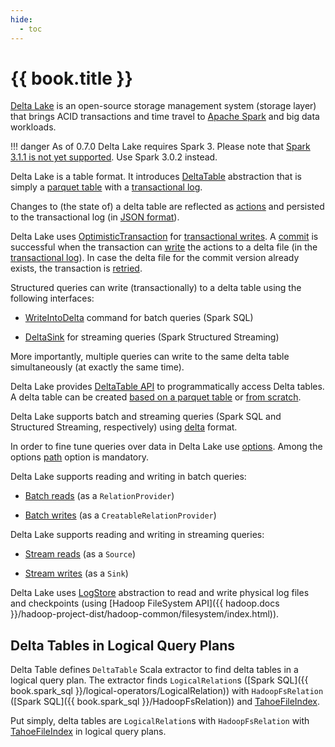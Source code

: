 ```yaml
---
hide:
  - toc
---
```


# {{ book.title }}

[Delta Lake](https://delta.io/) is an open-source storage management system (storage layer) that brings ACID transactions and time travel to [Apache Spark](https://spark.apache.org/) and big data workloads.

!!! danger
    As of 0.7.0 Delta Lake requires Spark 3. Please note that [Spark 3.1.1 is not yet supported](https://github.com/delta-io/delta/issues/594). Use Spark 3.0.2 instead.

Delta Lake is a table format. It introduces [DeltaTable](DeltaTable.md) abstraction that is simply a [parquet table](DeltaFileFormat.md#fileFormat) with a [transactional log](DeltaLog.md).

Changes to (the state of) a delta table are reflected as [actions](Action.md) and persisted to the transactional log (in [JSON format](Action.md#json)).

Delta Lake uses [OptimisticTransaction](OptimisticTransaction.md) for [transactional writes](TransactionalWrite.md). A [commit](OptimisticTransactionImpl.md#commit) is successful when the transaction can [write](OptimisticTransactionImpl.md#doCommit-write) the actions to a delta file (in the [transactional log](DeltaLog.md)). In case the delta file for the commit version already exists, the transaction is [retried](OptimisticTransactionImpl.md#checkAndRetry).

Structured queries can write (transactionally) to a delta table using the following interfaces:

* [WriteIntoDelta](commands/WriteIntoDelta.md) command for batch queries (Spark SQL)

* [DeltaSink](DeltaSink.md) for streaming queries (Spark Structured Streaming)

More importantly, multiple queries can write to the same delta table simultaneously (at exactly the same time).

Delta Lake provides [DeltaTable API](DeltaTable.md) to programmatically access Delta tables. A delta table can be created [based on a parquet table](DeltaTable.md#convertToDelta) or [from scratch](DeltaTable.md#forPath).

Delta Lake supports batch and streaming queries (Spark SQL and Structured Streaming, respectively) using [delta](DeltaDataSource.md#DataSourceRegister) format.

In order to fine tune queries over data in Delta Lake use [options](options.md). Among the options [path](options.md#path) option is mandatory.

Delta Lake supports reading and writing in batch queries:

* [Batch reads](DeltaDataSource.md#RelationProvider) (as a `RelationProvider`)

* [Batch writes](DeltaDataSource.md#CreatableRelationProvider) (as a `CreatableRelationProvider`)

Delta Lake supports reading and writing in streaming queries:

* [Stream reads](DeltaDataSource.md#StreamSourceProvider) (as a `Source`)

* [Stream writes](DeltaDataSource.md#StreamSinkProvider) (as a `Sink`)

Delta Lake uses [LogStore](DeltaLog.md#store) abstraction to read and write physical log files and checkpoints (using [Hadoop FileSystem API]({{ hadoop.docs }}/hadoop-project-dist/hadoop-common/filesystem/index.html)).

## Delta Tables in Logical Query Plans

Delta Table defines `DeltaTable` Scala extractor to find delta tables in a logical query plan. The extractor finds `LogicalRelation`s ([Spark SQL]({{ book.spark_sql }}/logical-operators/LogicalRelation)) with `HadoopFsRelation` ([Spark SQL]({{ book.spark_sql }}/HadoopFsRelation)) and [TahoeFileIndex](TahoeFileIndex.md).

Put simply, delta tables are `LogicalRelation`s with `HadoopFsRelation` with [TahoeFileIndex](TahoeFileIndex.md) in logical query plans.

